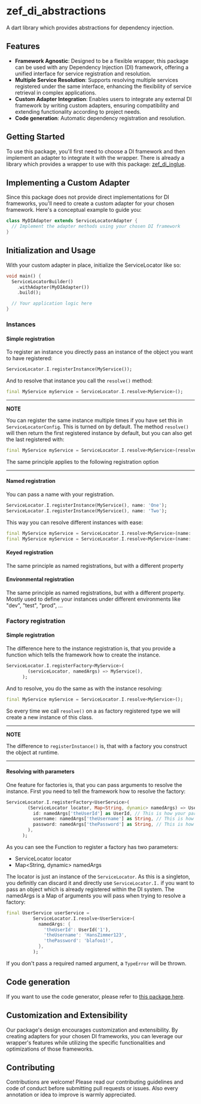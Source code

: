 # zef_di_abstractions

A dart library which provides abstractions for dependency injection.

## Features

- **Framework Agnostic**: Designed to be a flexible wrapper, this package can be used with any Dependency Injection (DI) framework, offering a unified interface for service registration and resolution.
- **Multiple Service Resolution**: Supports resolving multiple services registered under the same interface, enhancing the flexibility of service retrieval in complex applications.
- **Custom Adapter Integration**: Enables users to integrate any external DI framework by writing custom adapters, ensuring compatibility and extending functionality according to project needs.
- **Code generation**: Automatic dependency registration and resolution.

## Getting Started

To use this package, you'll first need to choose a DI framework and then implement an adapter to integrate it with the wrapper. There is already a library which provides a wrapper to use with this package: [zef_di_inglue](https://pub.dev/packages/zef_di_inglue).

## Implementing a Custom Adapter

Since this package does not provide direct implementations for DI frameworks, you'll need to create a custom adapter for your chosen framework. Here's a conceptual example to guide you:

```dart
class MyDIAdapter extends ServiceLocatorAdapter {
  // Implement the adapter methods using your chosen DI framework
}
```

## Initialization and Usage

With your custom adapter in place, initialize the ServiceLocator like so:

```dart
void main() {
  ServiceLocatorBuilder()
    .withAdapter(MyDIAdapter())
    .build();

  // Your application logic here
}
```

### Instances

#### Simple registration

To register an instance you directly pass an instance of the object you want to have registered:

```dart
ServiceLocator.I.registerInstance(MyService());
```

And to resolve that instance you call the `resolve()` method:

```dart
final MyService myService = ServiceLocator.I.resolve<MyService>();
```

---

**NOTE**

You can register the same instance multiple times if you have set this in `ServiceLocatorConfig`. This is turned on by default.
The method `resolve()` will then return the first registered instance by default, but you can also get the last registered with:

```dart
final MyService myService = ServiceLocator.I.resolve<MyService>(resolveFirst: false);
```

The same principle applies to the following registration option

---

#### Named registration

You can pass a name with your registration.

```dart
ServiceLocator.I.registerInstance(MyService(), name: 'One');
ServiceLocator.I.registerInstance(MyService(), name: 'Two');
```

This way you can resolve different instances with ease:

```dart
final MyService myService = ServiceLocator.I.resolve<MyService>(name: 'one'); // Will return the instance with name `one`
final MyService myService = ServiceLocator.I.resolve<MyService>(name: 'two'); // Will return the instance with name `two`
```

#### Keyed registration

The same principle as named registrations, but with a different property

#### Environmental registration

The same principle as named registrations, but with a different property. Mostly used to define your instances under different environments like "dev", "test", "prod", ...

### Factory registration

#### Simple registration

The difference here to the instance registration is, that you provide a function which tells the framework how to create the instance.

```dart
ServiceLocator.I.registerFactory<MyService>(
        (serviceLocator, namedArgs) => MyService(),
      );
```

And to resolve, you do the same as with the instance resolving:

```dart
final MyService myService = ServiceLocator.I.resolve<MyService>();
```

So every time we call `resolve()` on a as factory registered type we will create a new instance of this class.

---

**NOTE**

The difference to `registerInstance()` is, that with a factory you construct the object at runtime.

---

#### Resolving with parameters

One feature for factories is, that you can pass arguments to resolve the instance.
First you need to tell the framework how to resolve the factory:

```dart
ServiceLocator.I.registerFactory<UserService>(
        (ServiceLocator locator, Map<String, dynamic> namedArgs) => UserService(
          id: namedArgs['theUserId'] as UserId, // This is how your parameter will be provided
          username: namedArgs['theUsername'] as String, // This is how your parameter will be provided
          password: namedArgs['thePassword'] as String, // This is how your parameter will be provided
        ),
      );
```

As you can see the Function to register a factory has two parameters:

- ServiceLocator locator
- Map<String, dynamic> namedArgs

The locator is just an instance of the `ServiceLocator`. As this is a singleton, you definitly can discard it and directly use `ServiceLocator.I.` if you want to pass an object which is already registered within the DI system.
The namedArgs is a Map of arguments you will pass when trying to resolve a factory:

```dart
final UserService userService =
          ServiceLocator.I.resolve<UserService>(
            namedArgs: {
              'theUserId': UserId('1'),
              'theUsername': 'HansZimmer123',
              'thePassword': 'blafoo1!',
            },
          );
```

If you don't pass a required named argument, a `TypeError` will be thrown.

## Code generation

If you want to use the code generator, please refer to [this package here](https://pub.dev/zef_di_abstractions_generator).

## Customization and Extensibility

Our package's design encourages customization and extensibility. By creating adapters for your chosen DI frameworks, you can leverage our wrapper's features while utilizing the specific functionalities and optimizations of those frameworks.

## Contributing

Contributions are welcome! Please read our contributing guidelines and code of conduct before submitting pull requests or issues. Also every annotation or idea to improve is warmly appreciated.
